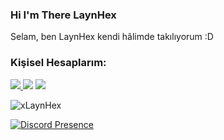 
### Hi I'm There LaynHex

<p align="left">Selam, ben LaynHex kendi hâlimde takılıyorum :D 



<br />
<h3>Kişisel Hesaplarım:</h3>
<p align="left">
<a href="https://discord.com/users/719232360155054123" target"blank_"><img src="https://img.shields.io/badge/Discord%20-7289DA.svg?&style=for-the-badge&logo=discord&logoColor=white">
 <a href="https://www.instagram.com/wq.laynhex" target"blank_"><img src="https://img.shields.io/badge/INSTAGRAM%20-DC3175.svg?&style=for-the-badge&logo=instagram&logoColor=white"></a>
<a href="https://github.com/Laynhex" target"blank_"><img src="https://img.shields.io/badge/GitHub%20-191717.svg?&style=for-the-badge&logo=github&logoColor=white"></a>
</p>
 <img src="https://komarev.com/ghpvc/?username=xLaynHex" alt="xLaynHex" /> </p>



[![Discord Presence](https://lanyard-profile-readme.vercel.app/api/719232360155054123)](https://discord.com/users/719232360155054123)
